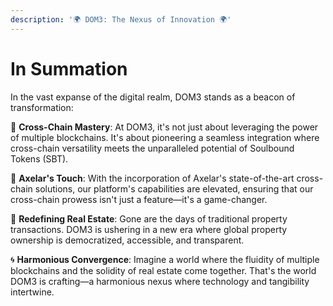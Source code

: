 ```yaml
---
description: '🌍 DOM3: The Nexus of Innovation 🌍'
---
```


# In Summation

In the vast expanse of the digital realm, DOM3 stands as a beacon of transformation:

🔗 **Cross-Chain Mastery**: At DOM3, it's not just about leveraging the power of multiple blockchains. It's about pioneering a seamless integration where cross-chain versatility meets the unparalleled potential of Soulbound Tokens (SBT).

🌟 **Axelar's Touch**: With the incorporation of Axelar's state-of-the-art cross-chain solutions, our platform's capabilities are elevated, ensuring that our cross-chain prowess isn't just a feature—it's a game-changer.

🏡 **Redefining Real Estate**: Gone are the days of traditional property transactions. DOM3 is ushering in a new era where global property ownership is democratized, accessible, and transparent.

🌀 **Harmonious Convergence**: Imagine a world where the fluidity of multiple blockchains and the solidity of real estate come together. That's the world DOM3 is crafting—a harmonious nexus where technology and tangibility intertwine.
